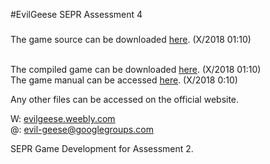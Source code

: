 #EvilGeese SEPR Assessment 4
<h3></h3>

The game source can be downloaded <a href="https://github.com/hell2o/EvilGeese/archive/master.zip"> here</a>. (X/2018 01:10)

<br>The compiled game can be downloaded <a href=""> here</a>. (X/2018 01:10)<br>
The game manual can be accessed <a href=""> here</a>. (X/2018 0:10)

Any other files can be accessed on the official website.

W: <a href="evilgeese.weebly.com">evilgeese.weebly.com</a>
<br>@: evil-geese@googlegroups.com

SEPR
Game Development for Assessment 2.
